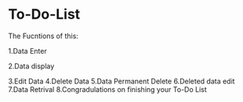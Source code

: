 # To-Do-List
The Fucntions of this:

1.Data Enter

2.Data display

3.Edit Data
4.Delete Data
5.Data Permanent Delete
6.Deleted data edit
7.Data Retrival
8.Congradulations on finishing your To-Do List
